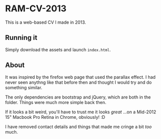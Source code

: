 # RAM-CV-2013

This is a web-based CV I made in 2013.

## Running it

Simply download the assets and launch `index.html`.

## About
It was inspired by the firefox web page that used the parallax effect. I had never seen
anythng like that before then and thought I would try and do something similar.

The only dependencies are bootstrap and jQuery, which are both in the folder.
Things were much more simple back then.

If it looks a bit weird, you'll have to trust me it looks _great_
...on a Mid-2012 15" Macbook Pro Retina in Chrome, obviously! :D

I have removed contact details and things that made me cringe a bit _too_ much.